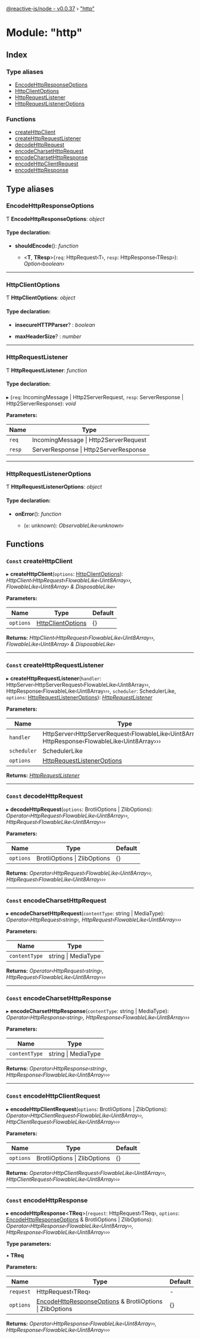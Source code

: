 [@reactive-js/node - v0.0.37](../README.md) › ["http"](_http_.md)

# Module: "http"

## Index

### Type aliases

* [EncodeHttpResponseOptions](_http_.md#encodehttpresponseoptions)
* [HttpClientOptions](_http_.md#httpclientoptions)
* [HttpRequestListener](_http_.md#httprequestlistener)
* [HttpRequestListenerOptions](_http_.md#httprequestlisteneroptions)

### Functions

* [createHttpClient](_http_.md#const-createhttpclient)
* [createHttpRequestListener](_http_.md#const-createhttprequestlistener)
* [decodeHttpRequest](_http_.md#const-decodehttprequest)
* [encodeCharsetHttpRequest](_http_.md#const-encodecharsethttprequest)
* [encodeCharsetHttpResponse](_http_.md#const-encodecharsethttpresponse)
* [encodeHttpClientRequest](_http_.md#const-encodehttpclientrequest)
* [encodeHttpResponse](_http_.md#const-encodehttpresponse)

## Type aliases

###  EncodeHttpResponseOptions

Ƭ **EncodeHttpResponseOptions**: *object*

#### Type declaration:

* **shouldEncode**(): *function*

  * <**T**, **TResp**>(`req`: HttpRequest‹T›, `resp`: HttpResponse‹TResp›): *Option‹boolean›*

___

###  HttpClientOptions

Ƭ **HttpClientOptions**: *object*

#### Type declaration:

* **insecureHTTPParser**? : *boolean*

* **maxHeaderSize**? : *number*

___

###  HttpRequestListener

Ƭ **HttpRequestListener**: *function*

#### Type declaration:

▸ (`req`: IncomingMessage | Http2ServerRequest, `resp`: ServerResponse | Http2ServerResponse): *void*

**Parameters:**

Name | Type |
------ | ------ |
`req` | IncomingMessage &#124; Http2ServerRequest |
`resp` | ServerResponse &#124; Http2ServerResponse |

___

###  HttpRequestListenerOptions

Ƭ **HttpRequestListenerOptions**: *object*

#### Type declaration:

* **onError**(): *function*

  * (`e`: unknown): *ObservableLike‹unknown›*

## Functions

### `Const` createHttpClient

▸ **createHttpClient**(`options`: [HttpClientOptions](_http_.md#httpclientoptions)): *HttpClient‹HttpRequest‹FlowableLike‹Uint8Array››, FlowableLike‹Uint8Array› & DisposableLike›*

**Parameters:**

Name | Type | Default |
------ | ------ | ------ |
`options` | [HttpClientOptions](_http_.md#httpclientoptions) | {} |

**Returns:** *HttpClient‹HttpRequest‹FlowableLike‹Uint8Array››, FlowableLike‹Uint8Array› & DisposableLike›*

___

### `Const` createHttpRequestListener

▸ **createHttpRequestListener**(`handler`: HttpServer‹HttpServerRequest‹FlowableLike‹Uint8Array››, HttpResponse‹FlowableLike‹Uint8Array›››, `scheduler`: SchedulerLike, `options`: [HttpRequestListenerOptions](_http_.md#httprequestlisteneroptions)): *[HttpRequestListener](_http_.md#httprequestlistener)*

**Parameters:**

Name | Type | Default |
------ | ------ | ------ |
`handler` | HttpServer‹HttpServerRequest‹FlowableLike‹Uint8Array››, HttpResponse‹FlowableLike‹Uint8Array››› | - |
`scheduler` | SchedulerLike | - |
`options` | [HttpRequestListenerOptions](_http_.md#httprequestlisteneroptions) | {} |

**Returns:** *[HttpRequestListener](_http_.md#httprequestlistener)*

___

### `Const` decodeHttpRequest

▸ **decodeHttpRequest**(`options`: BrotliOptions | ZlibOptions): *Operator‹HttpRequest‹FlowableLike‹Uint8Array››, HttpRequest‹FlowableLike‹Uint8Array›››*

**Parameters:**

Name | Type | Default |
------ | ------ | ------ |
`options` | BrotliOptions &#124; ZlibOptions | {} |

**Returns:** *Operator‹HttpRequest‹FlowableLike‹Uint8Array››, HttpRequest‹FlowableLike‹Uint8Array›››*

___

### `Const` encodeCharsetHttpRequest

▸ **encodeCharsetHttpRequest**(`contentType`: string | MediaType): *Operator‹HttpRequest‹string›, HttpRequest‹FlowableLike‹Uint8Array›››*

**Parameters:**

Name | Type |
------ | ------ |
`contentType` | string &#124; MediaType |

**Returns:** *Operator‹HttpRequest‹string›, HttpRequest‹FlowableLike‹Uint8Array›››*

___

### `Const` encodeCharsetHttpResponse

▸ **encodeCharsetHttpResponse**(`contentType`: string | MediaType): *Operator‹HttpResponse‹string›, HttpResponse‹FlowableLike‹Uint8Array›››*

**Parameters:**

Name | Type |
------ | ------ |
`contentType` | string &#124; MediaType |

**Returns:** *Operator‹HttpResponse‹string›, HttpResponse‹FlowableLike‹Uint8Array›››*

___

### `Const` encodeHttpClientRequest

▸ **encodeHttpClientRequest**(`options`: BrotliOptions | ZlibOptions): *Operator‹HttpClientRequest‹FlowableLike‹Uint8Array››, HttpClientRequest‹FlowableLike‹Uint8Array›››*

**Parameters:**

Name | Type | Default |
------ | ------ | ------ |
`options` | BrotliOptions &#124; ZlibOptions | {} |

**Returns:** *Operator‹HttpClientRequest‹FlowableLike‹Uint8Array››, HttpClientRequest‹FlowableLike‹Uint8Array›››*

___

### `Const` encodeHttpResponse

▸ **encodeHttpResponse**<**TReq**>(`request`: HttpRequest‹TReq›, `options`: [EncodeHttpResponseOptions](_http_.md#encodehttpresponseoptions) & BrotliOptions | ZlibOptions): *Operator‹HttpResponse‹FlowableLike‹Uint8Array››, HttpResponse‹FlowableLike‹Uint8Array›››*

**Type parameters:**

▪ **TReq**

**Parameters:**

Name | Type | Default |
------ | ------ | ------ |
`request` | HttpRequest‹TReq› | - |
`options` | [EncodeHttpResponseOptions](_http_.md#encodehttpresponseoptions) & BrotliOptions &#124; ZlibOptions | {} |

**Returns:** *Operator‹HttpResponse‹FlowableLike‹Uint8Array››, HttpResponse‹FlowableLike‹Uint8Array›››*
